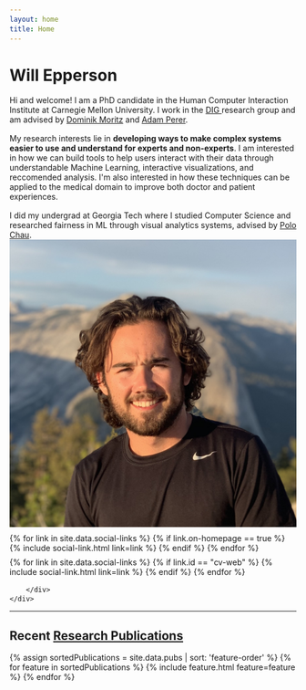 ```yaml
---
layout: home
title: Home
---
```


<div id ="intro-wrapper" class="l-middle">
	<div id="intro-title-wrapper" class="intro-left">
		<h1 id="intro-title">Will Epperson</h1>
	</div>
	<div class="intro-left">
		<div class="intro-left">
			Hi and welcome! I am a PhD candidate in the Human Computer Interaction Institute at Carnegie Mellon University. I work in the <a href="https://dig.cmu.edu"> DIG </a> research group and am advised by <a href="https://www.domoritz.de">Dominik Moritz</a> and <a href="https://perer.org">Adam Perer</a>. 
		</div>
		<div style="height: 1rem"></div>
		<div class="intro-left">	
			My research interests lie in <b>developing ways to make complex systems easier to use and understand for experts and non-experts</b>. I am interested in how we can build tools to help users interact with their data through understandable Machine Learning, interactive visualizations, and reccomended analysis. I'm also interested in how these techniques can be applied to the medical domain to improve both doctor and patient experiences. 
		</div>
		<div style="height: 1rem"></div>
		<div class="intro-left">
			I did my undergrad at Georgia Tech where I studied Computer Science and researched fairness in ML through visual analytics systems, advised by <a href="http://www.cc.gatech.edu/~dchau/">Polo Chau</a>.
		</div>
	</div>
	<div class="intro-right">
		<img id="intro-image" class="intro-right" src="/images/portrait.jpg">
		<div style="height: 0.5rem"></div>
		<div id="intro-image-links" class="intro-right">
			{% for link in site.data.social-links %}
				{% if link.on-homepage == true %}
					{% include social-link.html link=link %}
				{% endif %}
			{% endfor %}
		</div>
		<div style="height: 0.5rem"></div>
		<div id="intro-cv-wrapper" class="intro-right">
			{% for link in site.data.social-links %}
				{% if link.id == "cv-web" %}
					{% include social-link.html link=link %}
				{% endif %}
			{% endfor %}

		</div>
	</div>
</div>



<hr class="l-middle home-hr">

<h2 class="feature-title l-middle">
	Recent <a href="/cv#publications">Research Publications</a>
</h2>
<div class="cover-wrapper l-screen">
	{% assign sortedPublications = site.data.pubs | sort: 'feature-order' %}
	{% for feature in sortedPublications %}
		{% include feature.html feature=feature %}
	{% endfor %}
</div>

